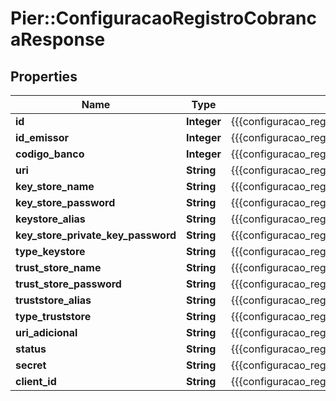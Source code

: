# Pier::ConfiguracaoRegistroCobrancaResponse

## Properties
Name | Type | Description | Notes
------------ | ------------- | ------------- | -------------
**id** | **Integer** | {{{configuracao_registro_cobranca_response_id_value}}} | [optional] 
**id_emissor** | **Integer** | {{{configuracao_registro_cobranca_response_id_emissor_value}}} | [optional] 
**codigo_banco** | **Integer** | {{{configuracao_registro_cobranca_response_codigo_banco_value}}} | [optional] 
**uri** | **String** | {{{configuracao_registro_cobranca_response_uri_value}}} | [optional] 
**key_store_name** | **String** | {{{configuracao_registro_cobranca_response_key_store_name_value}}} | [optional] 
**key_store_password** | **String** | {{{configuracao_registro_cobranca_response_key_store_password_value}}} | [optional] 
**keystore_alias** | **String** | {{{configuracao_registro_cobranca_response_keystore_alias_value}}} | [optional] 
**key_store_private_key_password** | **String** | {{{configuracao_registro_cobranca_response_key_store_private_key_password_value}}} | [optional] 
**type_keystore** | **String** | {{{configuracao_registro_cobranca_response_type_keystore_value}}} | [optional] 
**trust_store_name** | **String** | {{{configuracao_registro_cobranca_response_trust_store_name_value}}} | [optional] 
**trust_store_password** | **String** | {{{configuracao_registro_cobranca_response_trust_store_password_value}}} | [optional] 
**truststore_alias** | **String** | {{{configuracao_registro_cobranca_response_truststore_alias_value}}} | [optional] 
**type_truststore** | **String** | {{{configuracao_registro_cobranca_response_type_truststore_value}}} | [optional] 
**uri_adicional** | **String** | {{{configuracao_registro_cobranca_response_uri_adicional_value}}} | [optional] 
**status** | **String** | {{{configuracao_registro_cobranca_response_status_value}}} | [optional] 
**secret** | **String** | {{{configuracao_registro_cobranca_persist_secret_value}}} | 
**client_id** | **String** | {{{configuracao_registro_cobranca_persist_client_id_value}}} | 



